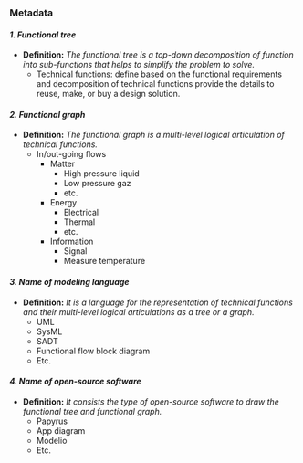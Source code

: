 ### Metadata

#### *1. Functional tree* 
- **Definition:** *The functional tree is a top-down decomposition of function into sub-functions that helps to simplify the problem to solve.*
   - Technical functions: define based on the functional requirements and decomposition of technical functions provide the details to reuse, make, or buy a design solution. 

#### *2. Functional graph* 
- **Definition:** *The functional graph is a multi-level logical articulation of technical functions.*
   - In/out-going flows
     - Matter
       - High pressure liquid
       - Low pressure gaz
       - etc.
     - Energy
       - Electrical
       - Thermal
       - etc.
     - Information
       - Signal
       - Measure temperature  
   
#### *3. Name of modeling language*
- **Definition:** *It is a language for the representation of technical functions and their multi-level logical articulations as a tree or a graph.*
   - UML
   - SysML
   - SADT
   - Functional flow block diagram
   - Etc.
  
#### *4. Name of open-source software*
- **Definition:** *It consists the type of open-source software to draw the functional tree and functional graph.*
   - Papyrus
   - App diagram
   - Modelio
   - Etc.
